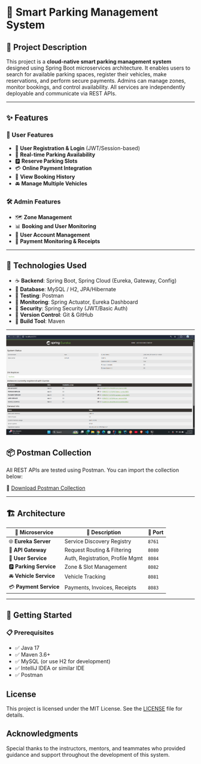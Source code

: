 # 🚗 Smart Parking Management System

## 📘 Project Description
This project is a **cloud-native smart parking management system** designed using Spring Boot microservices architecture. It enables users to search for available parking spaces, register their vehicles, make reservations, and perform secure payments. Admins can manage zones, monitor bookings, and control availability. All services are independently deployable and communicate via REST APIs.

---

## ✨ Features

### 👤 User Features
- 🔐 **User Registration & Login** (JWT/Session-based)
- 📍 **Real-time Parking Availability**
- 🅿️ **Reserve Parking Slots**
- 💳 **Online Payment Integration**
- 📖 **View Booking History**
- 🚘 **Manage Multiple Vehicles**

### 🛠️ Admin Features
- 🗺️ **Zone Management**
- 📊 **Booking and User Monitoring**
- 👥 **User Account Management**
- 🧾 **Payment Monitoring & Receipts**

---

## 🧰 Technologies Used

- ☕ **Backend**: Spring Boot, Spring Cloud (Eureka, Gateway, Config)
- 💾 **Database**: MySQL / H2, JPA/Hibernate
- 🧪 **Testing**: Postman
- 📡 **Monitoring**: Spring Actuator, Eureka Dashboard
- 🔐 **Security**: Spring Security (JWT/Basic Auth)
- 📁 **Version Control**: Git & GitHub
- 🧱 **Build Tool**: Maven

---

![Eureka DashBoard](screenShot/Screenshot%202025-06-25%20184837.png)

## 📦 Postman Collection

All REST APIs are tested using Postman. You can import the collection below:

📎 [Download Postman Collection](Smart%20Parking%20Management%20System.postman_collection.json)

---

## 🏗️ Architecture

| 🧩 Microservice       | 📝 Description                      | 🔢 Port |
|------------------------|------------------------------------|--------|
| 🌐 **Eureka Server**   | Service Discovery Registry         | `8761` |
| 🔁 **API Gateway**     | Request Routing & Filtering        | `8080` |
| 👤 **User Service**    | Auth, Registration, Profile Mgmt   | `8084` |
| 🅿️ **Parking Service** | Zone & Slot Management             | `8082` |
| 🚘 **Vehicle Service** | Vehicle Tracking                   | `8081` |
| 💳 **Payment Service** | Payments, Invoices, Receipts       | `8083` |

---

## 🚀 Getting Started

### 📋 Prerequisites
- ✅ Java 17
- ✅ Maven 3.6+
- ✅ MySQL (or use H2 for development)
- ✅ IntelliJ IDEA or similar IDE
- ✅ Postman

## License

This project is licensed under the MIT License. See the [LICENSE](LICENSE) file for details.

## Acknowledgments

Special thanks to the instructors, mentors, and teammates who provided guidance and support throughout the development of this system.



